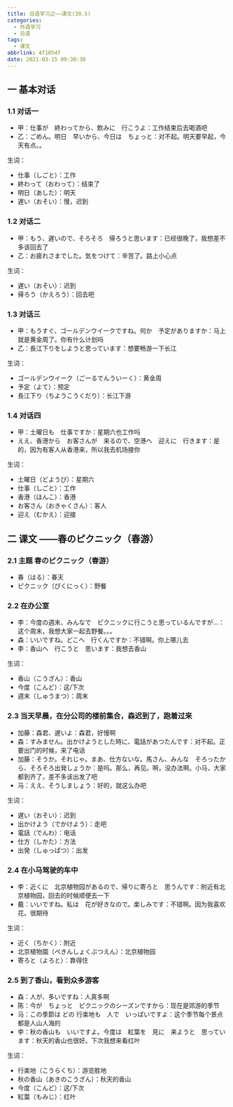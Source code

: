 ```yaml
---
title: 日语学习之——课文(30.5)
categories:
  - 外语学习
  - 日语
tags:
  - 课文
abbrlink: 4f1054f
date: 2021-03-15 09:30:30
---
```

## 一 基本对话

### 1.1 对话一

* 甲：仕事が　終わってから、飲みに　行こうよ：工作结束后去喝酒吧
* 乙：ごめん。明日　早いから、今日は　ちょっと：对不起。明天要早起，今天有点。。

<!--more-->

生词：

* 仕事（しごと）：工作
* 終わって（おわって）：结束了
* 明日（あした）：明天
* 遅い（おそい）：慢，迟到

### 1.2 对话二

* 甲：もう、遅いので、そろそろ　帰ろうと思います：已经很晚了，我想差不多该回去了
* 乙：お疲れさまでした。気をつけて：辛苦了。路上小心点

生词：

* 遅い（おそい）：迟到
* 帰ろう（かえろう）：回去吧

### 1.3 对话三

* 甲：もうすぐ、ゴールデンウイークですね。何か　予定がありますか：马上就是黄金周了。你有什么计划吗
* 乙：長江下りをしようと思っています：想要畅游一下长江

生词：

* ゴールデンウイーク（ごーるでんういーく）：黄金周
* 予定（よて）：预定
* 長江下り（ちようこうくだり）：长江下游

### 1.4 对话四

* 甲：土曜日も　仕事ですか：星期六也工作吗
* ええ、香港から　お客さんが　来るので、空港へ　迎えに　行きます：是的，因为有客人从香港来，所以我去机场接你

生词：

* 土曜日（どようび）：星期六
* 仕事（しごと）：工作
* 香港（ほんこ）：香港
* お客さん（おきゃくさん）：客人
* 迎え（むかえ）：迎接

## 二 课文 ——春のピクニック（春游）

### 2.1 主题 春のピクニック（春游）

* 春（はる）：春天
* ピクニック（ぴくにっく）：野餐

### 2.2 在办公室

* 李：今度の週末、みんなで　ピクニックに行こうと思っているんですが...：这个周末，我想大家一起去野餐。。。
* 森：いいですね。どこへ　行くんですか：不错啊。你上哪儿去
* 李：香山へ　行こうと　思います：我想去香山

生词：

* 香山（こうざん）：香山
* 今度（こんど）：这/下次
* 週末（しゅうまつ）：周末

### 2.3 当天早晨，在分公司的楼前集合，森迟到了，跑着过来

* 加藤：森君、遅いよ：森君，好慢啊
* 森：すみません。出かけようとした時に、電話があつたんです：对不起。正要出门的时候，来了电话
* 加藤：そうか。それじゃ。まあ、仕方ないな。馬さん、みんな　そろったから、そろそろ出発しょうか：是吗。那么，再见。啊，没办法啊。小马，大家都到齐了，差不多该出发了吧
* 马：ええ、そうしましょう：好的，就这么办吧

生词：

* 遅い（おそい）：迟到
* 出かけよう（でかけよう）：走吧
* 電話（でんわ）：电话
* 仕方（しかた）：方法
* 出発（しゅっぱつ）：出发

### 2.4 在小马驾驶的车中

* 李：近くに　北京植物园があるので、帰りに寄ろと　思うんです：附近有北京植物园，回去的时候顺便去一下
* 戴：いいですね。私は　花が好きなので。楽しみです：不错啊。因为我喜欢花。很期待

生词：

* 近く（ちかく）：附近
* 北京植物園（ぺきんしょくぶつえん）：北京植物园
* 寄ろと（よろと）：靠得住

### 2.5 到了香山，看到众多游客

* 森：人が、多いですね：人真多啊
* 陈：今が　ちょっと　ピクニックのシーズンですから：现在是郊游的季节
* 马：この季節は どの 行楽地も　人で　いっぱいですよ：这个季节每个景点都是人山人海的
* 李：秋の香山も　いいですよ。今度は　紅葉を　見に　来ようと　思っています：秋天的香山也很好。下次我想来看红叶

生词：

* 行楽地（こうらくち）：游览胜地
* 秋の香山（あきのこうざん）：秋天的香山
* 今度（こんど）：这/下次
* 紅葉（もみじ）：红叶